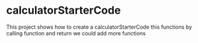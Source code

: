 # calculatorStarterCode
This project shows how to create a calculatorStarterCode
this functions by calling function and return
we could add more functions 